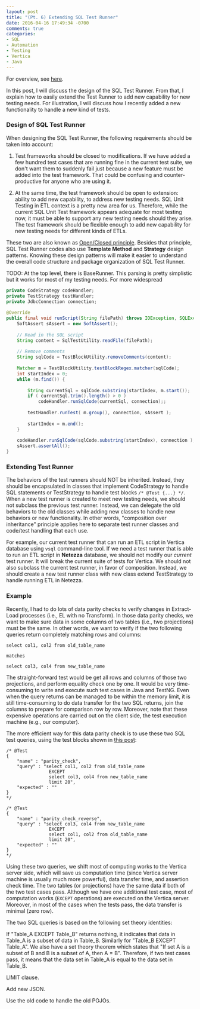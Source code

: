 ```yaml
---
layout: post
title: "(Pt. 6) Extending SQL Test Runner"
date: 2016-04-16 17:49:34 -0700
comments: true
categories: 
- SQL
- Automation
- Testing
- Vertica
- Java
---
```


For overview, see [here](/blog/2016/03/16/sql-unit-overview/).

In this post, I will discuss the design of the SQL Test Runner.
From that, I explain how to easily extend the Test Runner to add new capability for new testing needs.
For illustration, I will discuss how I recently added a new functionality to handle a new kind of tests.

### Design of SQL Test Runner

When designing the SQL Test Runner, the following requirements should be taken into account:

1) Test frameworks should be closed to modifications. 
If we have added a few hundred test cases that are running fine in the current test suite, we don't want them to suddenly fail just because a new feature must be added into the test framework.
That could be confusing and counter-productive for anyone who are using it.

2) At the same time, the test framework should be open to extension: ability to add new capability, to address new testing needs.
SQL Unit Testing in ETL context is a pretty new area for us.
Therefore, while the current SQL Unit Test framework appears adequate for most testing now, it must be able to support any new testing needs should they arise.
The test framework should be flexible enough to add new capability for new testing needs for different kinds of ETLs.

These two are also known as [Open/Closed principle](https://en.wikipedia.org/wiki/Open/closed_principle).
Besides that principle, SQL Test Runner codes also use **Template Method** and **Strategy** design patterns.
Knowing these design patterns will make it easier to understand the overall code structure and package organization of SQL Test Runner.



TODO: At the top level, there is BaseRunner.
This parsing is pretty simplistic but it works for most of my testing needs.
For more widespread 


``` java Template Method for running test scripts 
private CodeStrategy codeHandler;
private TestStrategy testHandler;
private JdbcConnection connection;
    
@Override
public final void runScript(String filePath) throws IOException, SQLException {
    SoftAssert sAssert = new SoftAssert();
	
	// Read in the SQL script
	String content = SqlTestUtility.readFile(filePath);
	
	// Remove comments
	String sqlCode = TestBlockUtility.removeComments(content);
	
	Matcher m = TestBlockUtility.testBlockRegex.matcher(sqlCode);
	int startIndex = 0;
	while (m.find()) {
		
		String currentSql = sqlCode.substring(startIndex, m.start());
		if ( currentSql.trim().length() > 0 )
			codeHandler.runSqlCode(currentSql, connection);;
		
		testHandler.runTest( m.group(), connection, sAssert );
		
		startIndex = m.end();
	}
	
	codeHandler.runSqlCode(sqlCode.substring(startIndex), connection );
	sAssert.assertAll();
}
```

### Extending Test Runner

The behaviors of the test runners should NOT be inherited. 
Instead, they should be encapsulated in classes that implement CodeStrategy to handle SQL statements or TestStrategy to handle test blocks `/* @Test {...} */`.
When a new test runner is created to meet new testing needs, we should not subclass the previous test runner.
Instead, we can delegate the old behaviors to the old classes while adding new classes to handle new behaviors or new functionality.
In other words, "composition over inheritance" principle applies here to separate test runner classes and code/test handling that each use.

For example, our current test runner that can run an ETL script in Vertica database using `vsql` command-line tool.
If we need a test runner that is able to run an ETL script in **Netezza** database, we should not modify our *current* test runner. 
It will break the current suite of tests for Vertica.
We should not also subclass the current test runner, in favor of composition.
Instead, we should create a new test runner class with new class extend TestStrategy to handle running ETL in Netezza.

### Example

Recently, I had to do lots of data parity checks to verify changes in Extract-Load processes (i.e., EL with no Transform).
In those data parity checks, we want to make sure data in some columns of two tables (i.e., two projections) must be the same.
In other words, we want to verify if the two following queries return completely matching rows and columns:

``` plain Data parity checks
select col1, col2 from old_table_name

matches
 
select col3, col4 from new_table_name
```

The straight-forward test would be get all rows and columns of those two projections, and perform equality check one by one. 
It would be very time-consuming to write and execute such test cases in Java and TestNG.
Even when the query returns can be managed to be within the memory limit, it is still time-consuming to do data transfer for the two SQL returns, join the columns to prepare for comparison row by row. 
Moreover, note that these expensive operations are carried out on the client side, the test execution machine (e.g., our computer).

The more efficient way for this data parity check is to use these two SQL test queries, using the test blocks shown in [this post](/blog/2016/03/28/sql-unit-test-runner/):

``` plain Test blocks for data parity check
/* @Test
{
    "name" : "parity_check",
    "query" : "select col1, col2 from old_table_name
                EXCEPT
                select col3, col4 from new_table_name
                limit 20",
    "expected" : ""
}
*/

/* @Test
{
    "name" : "parity_check_reverse",
    "query" : "select col3, col4 from new_table_name
                EXCEPT
                select col1, col2 from old_table_name
                limit 20",
    "expected" : ""
}
*/
```

Using these two queries, we shift most of computing works to the Vertica server side, which will save us computation time (since Vertica server machine is usually much more powerful), data transfer time, and assertion check time.
The two tables (or projections) have the same data if both of the two test cases pass. 
Although we have one additional test case, most of computation works (`EXCEPT` operations) are executed on the Vertica server. 
Moreover, in most of the cases when the tests pass, the data transfer is minimal (zero row).

The two SQL queries is based on the following set theory identities:



If "Table_A EXCEPT Table_B" returns nothing, it indicates that data in Table_A is a subset of data in Table_B. Similarly for "Table_B EXCEPT Table_A". We also have a set theory theorem which states that "If set A is a subset of B and B is a subset of A, then A = B". Therefore, if two test cases pass, it means that the data set in Table_A is equal to the data set in Table_B.

LIMIT clause.

Add new JSON.

Use the old code to handle the old POJOs.
